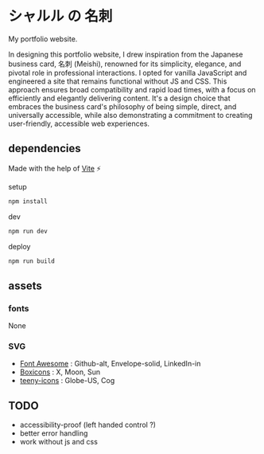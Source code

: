 # シャルル の 名刺

My portfolio website.

In designing this portfolio website, I drew inspiration from the Japanese business card, 名刺 (Meishi), renowned for its simplicity, elegance, and pivotal role in professional interactions. I opted for vanilla JavaScript and engineered a site that remains functional without JS and CSS. This approach ensures broad compatibility and rapid load times, with a focus on efficiently and elegantly delivering content. It's a design choice that embraces the business card's philosophy of being simple, direct, and universally accessible, while also demonstrating a commitment to creating user-friendly, accessible web experiences.

## dependencies

Made with the help of [Vite](https://vitejs.dev/) ⚡

setup
```sh
npm install
```

dev
```sh
npm run dev
```

deploy
```sh
npm run build
```

## assets

### fonts

None

### SVG

- [Font Awesome](https://github.com/FortAwesome/Font-Awesome) : Github-alt, Envelope-solid, LinkedIn-in
- [Boxicons](https://github.com/atisawd/boxicons) : X, Moon, Sun
- [teeny-icons](https://github.com/teenyicons/teenyicons) : Globe-US, Cog

## TODO

- accessibility-proof (left handed control ?)
- better error handling
- work without js and css